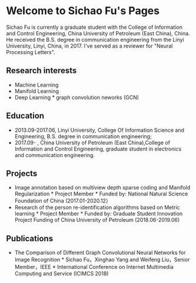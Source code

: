 # Welcome to Sichao Fu's Pages
Sichao Fu is currently a graduate student with the College of Information and Control Engineering, China University of Petroleum (East China), China. He received the B.S. degree in communication engineering from the Linyi University, Linyi, China, in 2017. I've served as a reviewer for "Neural Processing Letters".

## Research interests
* Machine Learning
* Manifold Learning
* Deep Learning
      * graph convolution neworks (GCN)
    
## Education
* 2013.09-2017.06, Linyi University, College Of Information Science and Engineering, B.S. degree in communication engineering;
* 2017.09-       , China University of Petroleum (East China),College of Information and Control Engineering, graduate student in electronics and communication engineering.

## Projects
* Image annotation based on multiview depth sparse coding and Manifold Regularization
      * Project Member
      * Funded by: National Natural Science Foundation of China (2017.01-2020.12）
* Research of the person re-identification algorithms based on Metric learning
      * Project Member
      * Funded by: Graduate Student Innovation Project Funding of China University of Petroleum (2018.06-2019.06)

## Publications
* The Comparison of Different Graph Convolutional Neural Networks for Image Recognition
      * Sichao Fu，Xinghao Yang and Weifeng Liu，Senior Member，IEEE
      * International Conference on Internet Multimedia Computing and Service (ICIMCS 2018)

